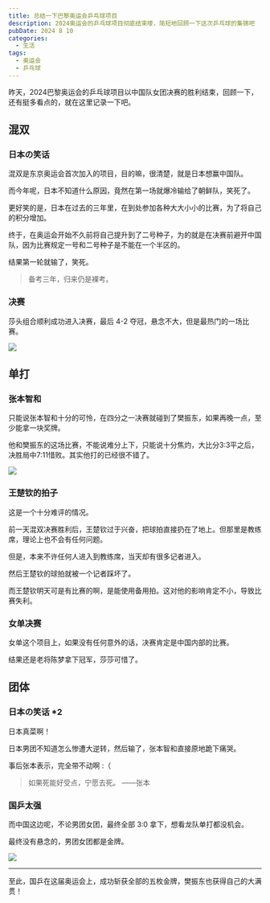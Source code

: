 ```yaml
---
title: 总结一下巴黎奥运会乒乓球项目
description: 2024奥运会的乒乓球项目彻底结束喽，简短地回顾一下这次乒乓球的集锦吧
pubDate: 2024 8 10
categories:
  - 生活
tags:
  - 奥运会
  - 乒乓球
---
```

昨天，2024巴黎奥运会的乒乓球项目以中国队女团决赛的胜利结束，回顾一下，还有挺多看点的，就在这里记录一下吧。

## 混双

### 日本の笑话

混双是东京奥运会首次加入的项目，目的嘛，很清楚，就是日本想赢中国队。

而今年呢，日本不知道什么原因，竟然在第一场就爆冷输给了朝鲜队，笑死了。

更好笑的是，日本在过去的三年里，在到处参加各种大大小小的比赛，为了将自己的积分增加。

终于，在奥运会开始不久前将自己提升到了二号种子，为的就是在决赛前避开中国队，因为比赛规定一号和二号种子是不能在一个半区的。

结果第一轮就输了，笑死。

> 备考三年，归来仍是裸考。

### 决赛

莎头组合顺利成功进入决赛，最后 4-2 夺冠，悬念不大，但是最热门的一场比赛。

![](https://s3.bmp.ovh/imgs/2024/08/14/f53c3629a57d2d4f.jpg)


## 单打
### 张本智和

只能说张本智和十分的可怜，在四分之一决赛就碰到了樊振东，如果再晚一点，至少能拿一块奖牌。

他和樊振东的这场比赛，不能说难分上下，只能说十分焦灼，大比分3:3平之后，决胜局中7:11惜败。其实他打的已经很不错了。

![](https://s3.bmp.ovh/imgs/2024/08/14/91ec5264db6183c7.jpg)

### 王楚钦的拍子

这是一个十分难评的情况。

前一天混双决赛胜利后，王楚钦过于兴奋，把球拍直接扔在了地上。但那里是教练席，理论上也不会有任何问题。

但是，本来不许任何人进入到教练席，当天却有很多记者进入。

然后王楚钦的球拍就被一个记者踩坏了。

而王楚钦明天可是有比赛的啊，是能使用备用拍。这对他的影响肯定不小，导致比赛失利。

### 女单决赛

女单这个项目上，如果没有任何意外的话，决赛肯定是中国内部的比赛。

结果还是老将陈梦拿下冠军，莎莎可惜了。

## 团体
### 日本の笑话 *2

日本真菜啊！

日本男团不知道怎么惨遭大逆转，然后输了，张本智和直接原地跪下痛哭。

事后张本表示，完全带不动啊 :（

> 如果死能好受点，宁愿去死。 ——张本

### 国乒太强

而中国这边呢，不论男团女团，最终全部 3:0 拿下，想看龙队单打都没机会。

最终没有悬念的，男团女团都是金牌。

![](https://s3.bmp.ovh/imgs/2024/08/14/2dc02db758396604.jpg)

---

至此，国乒在这届奥运会上，成功斩获全部的五枚金牌，樊振东也获得自己的大满贯！












